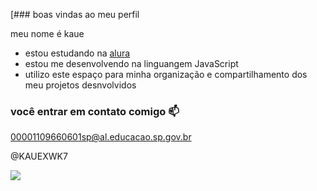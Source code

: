 [### boas vindas ao meu perfil 

meu nome é kaue 

- estou estudando na [alura](https://www.alura.com.br)
- estou me desenvolvendo na linguangem JavaScript
- utilizo este espaço para minha organização e compartilhamento dos meu projetos desnvolvidos

### você entrar em contato comigo 📫

00001109660601sp@al.educacao.sp.gov.br

@KAUEXWK7

![](https://media1.tenor.com/m/zK-PKerTqGMAAAAC/deadpool-marvel.gif)
